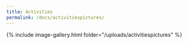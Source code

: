 ```yaml
---
title: Activities
permalink: /docs/activitiespictures/
---
```


{% include image-gallery.html folder="/uploads/activitiespictures" %}
